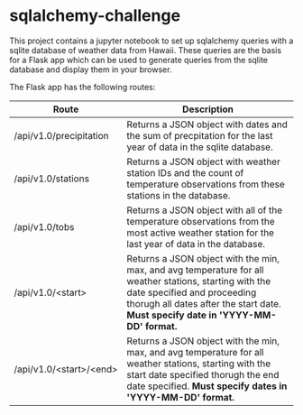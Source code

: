 # sqlalchemy-challenge

This project contains a jupyter notebook to set up sqlalchemy queries with a sqlite database of weather data from Hawaii.  These queries are the basis for a Flask app which can be used to generate queries from the sqlite database and display them in your browser.

The Flask app has the following routes:

|Route|Description|
|---|---|
|/api/v1.0/precipitation|Returns a JSON object with dates and the sum of precpitation for the last year of data in the sqlite database.|
|/api/v1.0/stations|Returns a JSON object with weather station IDs and the count of temperature observations from these stations in the database.|
|/api/v1.0/tobs|Returns a JSON object with all of the temperature observations from the most active weather station for the last year of data in the database.|
|/api/v1.0/&lt;start&gt;|Returns a JSON object with the min, max, and avg temperature for all weather stations, starting with the date specified and proceeding thorugh all dates after the start date.  **Must specify date in 'YYYY-MM-DD' format.**
|/api/v1.0/&lt;start&gt;/&lt;end&gt;|Returns a JSON object with the min, max, and avg temperature for all weather stations, starting with the start date specified thorugh the end date specified.  **Must specify dates in 'YYYY-MM-DD' format.**